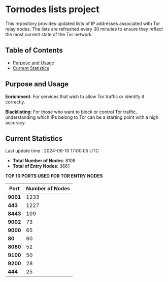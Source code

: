 # Tornodes lists project

This repository provides updated lists of IP addresses associated with Tor relay nodes. The lists are refreshed every 30 minutes to ensure they reflect the most current state of the Tor network.

## Table of Contents

- [Purpose and Usage](#purpose-and-usage)
- [Current Statistics](#current-statistics)


## Purpose and Usage

**Enrichment**: For services that wish to allow Tor traffic or identify it correctly.

**Blacklisting**: For those who want to block or control Tor traffic, understanding which IPs belong to Tor can be a starting point with a high accuracy.

## Current Statistics

Last update time : 2024-06-10 17:00:05 UTC

- **Total Number of Nodes**: 8108
- **Total of Entry Nodes**: 3661

**TOP 10 PORTS USED FOR TOR ENTRY NODES**

| **Port** | **Number of Nodes** |
|------|-----------------|
| **9001**   | 1233  |
| **443**   | 1227  |
| **8443**   | 109  |
| **9002**   | 73  |
| **9000**   | 65  |
| **80**   | 60  |
| **8080**   | 52  |
| **9100**   | 50  |
| **9200**   | 28  |
| **444**   | 25  |

